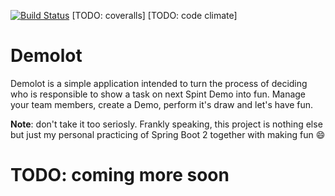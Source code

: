 [![Build Status](https://travis-ci.org/kulinskyvs/demolot.svg?branch=master)](https://travis-ci.org/kulinskyvs/demolot)
[TODO: coveralls]
[TODO: code climate]

# Demolot

Demolot is a simple application intended to turn the process of deciding who is responsible to show a task on 
next Spint Demo into fun. Manage your team members, create a Demo, perform it's draw and let's have fun.

**Note**: don't take it too seriosly. 
Frankly speaking, this project is nothing else but just my personal practicing of Spring Boot 2 together with making fun :smile:


# TODO: coming more soon

